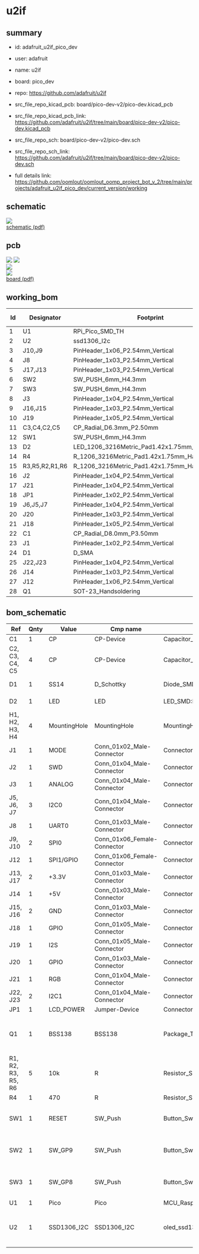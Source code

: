 # u2if
 
## summary 
* id: adafruit_u2if_pico_dev
* user: adafruit
* name: u2if
* board: pico_dev
* repo: https://github.com/adafruit/u2if
* src_file_repo_kicad_pcb: board/pico-dev-v2/pico-dev.kicad_pcb
* src_file_repo_kicad_pcb_link: https://github.com/adafruit/u2if/tree/main/board/pico-dev-v2/pico-dev.kicad_pcb


* src_file_repo_sch: board/pico-dev-v2/pico-dev.sch
* src_file_repo_sch_link: https://github.com/adafruit/u2if/tree/main/board/pico-dev-v2/pico-dev.sch
* full details link: https://github.com/oomlout/oomlout_oomp_project_bot_v_2/tree/main/projects/adafruit_u2if_pico_dev/current_version/working  

## schematic  
![](working_schematic_600.png)  
[schematic (pdf)](working_schematic.pdf)  

## pcb  
![](working_3d_600.png) 
![](working_3d_front_600.png)  
![](working_3d_back_600.png)  
![](working_600.png)  
[board (pdf)](working.pdf)  

## working_bom
| Id | Designator | Footprint | Quantity | Designation | Supplier and ref |  | None | 
| --- | --- | --- | --- | --- | --- | --- | --- | 
| 1 | U1 | RPi_Pico_SMD_TH | 1 | Pico |  |  | [''] | 
| 2 | U2 | ssd1306_I2c | 1 | SSD1306_I2C |  |  | [''] | 
| 3 | J10,J9 | PinHeader_1x06_P2.54mm_Vertical | 2 | SPI0 |  |  | [''] | 
| 4 | J8 | PinHeader_1x03_P2.54mm_Vertical | 1 | UART0 |  |  | [''] | 
| 5 | J17,J13 | PinHeader_1x03_P2.54mm_Vertical | 2 | +3.3V |  |  | [''] | 
| 6 | SW2 | SW_PUSH_6mm_H4.3mm | 1 | SW_GP9 |  |  | [''] | 
| 7 | SW3 | SW_PUSH_6mm_H4.3mm | 1 | SW_GP8 |  |  | [''] | 
| 8 | J3 | PinHeader_1x04_P2.54mm_Vertical | 1 | ANALOG |  |  | [''] | 
| 9 | J16,J15 | PinHeader_1x03_P2.54mm_Vertical | 2 | GND |  |  | [''] | 
| 10 | J19 | PinHeader_1x05_P2.54mm_Vertical | 1 | I2S |  |  | [''] | 
| 11 | C3,C4,C2,C5 | CP_Radial_D6.3mm_P2.50mm | 4 | CP |  |  | [''] | 
| 12 | SW1 | SW_PUSH_6mm_H4.3mm | 1 | RESET |  |  | [''] | 
| 13 | D2 | LED_1206_3216Metric_Pad1.42x1.75mm_HandSolder | 1 | LED |  |  | [''] | 
| 14 | R4 | R_1206_3216Metric_Pad1.42x1.75mm_HandSolder | 1 | 470 |  |  | [''] | 
| 15 | R3,R5,R2,R1,R6 | R_1206_3216Metric_Pad1.42x1.75mm_HandSolder | 5 | 10k |  |  | [''] | 
| 16 | J2 | PinHeader_1x04_P2.54mm_Vertical | 1 | SWD |  |  | [''] | 
| 17 | J21 | PinHeader_1x04_P2.54mm_Vertical | 1 | RGB |  |  | [''] | 
| 18 | JP1 | PinHeader_1x02_P2.54mm_Vertical | 1 | LCD_POWER |  |  | [''] | 
| 19 | J6,J5,J7 | PinHeader_1x04_P2.54mm_Vertical | 3 | I2C0 |  |  | [''] | 
| 20 | J20 | PinHeader_1x03_P2.54mm_Vertical | 1 | GPIO |  |  | [''] | 
| 21 | J18 | PinHeader_1x05_P2.54mm_Vertical | 1 | GPIO |  |  | [''] | 
| 22 | C1 | CP_Radial_D8.0mm_P3.50mm | 1 | CP |  |  | [''] | 
| 23 | J1 | PinHeader_1x02_P2.54mm_Vertical | 1 | MODE |  |  | [''] | 
| 24 | D1 | D_SMA | 1 | SS14 |  |  | [''] | 
| 25 | J22,J23 | PinHeader_1x04_P2.54mm_Vertical | 2 | I2C1 |  |  | [''] | 
| 26 | J14 | PinHeader_1x03_P2.54mm_Vertical | 1 | +5V |  |  | [''] | 
| 27 | J12 | PinHeader_1x06_P2.54mm_Vertical | 1 | SPI1/GPIO |  |  | [''] | 
| 28 | Q1 | SOT-23_Handsoldering | 1 | BSS138 |  |  | [''] | 


## bom_schematic
| Ref | Qnty | Value | Cmp name | Footprint | Description | Vendor | DNP | 
| --- | --- | --- | --- | --- | --- | --- | --- | 
| C1 | 1 | CP | CP-Device | Capacitor_THT:CP_Radial_D8.0mm_P3.50mm |  |  |  | 
| C2, C3, C4, C5 | 4 | CP | CP-Device | Capacitor_THT:CP_Radial_D6.3mm_P2.50mm |  |  |  | 
| D1 | 1 | SS14 | D_Schottky | Diode_SMD:D_SMA | Schottky diode |  |  | 
| D2 | 1 | LED | LED | LED_SMD:LED_1206_3216Metric_Pad1.42x1.75mm_HandSolder | Light emitting diode |  |  | 
| H1, H2, H3, H4 | 4 | MountingHole | MountingHole | MountingHole:MountingHole_3.2mm_M3 | Mounting Hole without connection |  |  | 
| J1 | 1 | MODE | Conn_01x02_Male-Connector | Connector_PinHeader_2.54mm:PinHeader_1x02_P2.54mm_Vertical |  |  |  | 
| J2 | 1 | SWD | Conn_01x04_Male-Connector | Connector_PinHeader_2.54mm:PinHeader_1x04_P2.54mm_Vertical |  |  |  | 
| J3 | 1 | ANALOG | Conn_01x04_Male-Connector | Connector_PinHeader_2.54mm:PinHeader_1x04_P2.54mm_Vertical |  |  |  | 
| J5, J6, J7 | 3 | I2C0 | Conn_01x04_Male-Connector | Connector_PinHeader_2.54mm:PinHeader_1x04_P2.54mm_Vertical |  |  |  | 
| J8 | 1 | UART0 | Conn_01x03_Male-Connector | Connector_PinHeader_2.54mm:PinHeader_1x03_P2.54mm_Vertical |  |  |  | 
| J9, J10 | 2 | SPI0 | Conn_01x06_Female-Connector | Connector_PinHeader_2.54mm:PinHeader_1x06_P2.54mm_Vertical |  |  |  | 
| J12 | 1 | SPI1/GPIO | Conn_01x06_Female-Connector | Connector_PinHeader_2.54mm:PinHeader_1x06_P2.54mm_Vertical |  |  |  | 
| J13, J17 | 2 | +3.3V | Conn_01x03_Male-Connector | Connector_PinHeader_2.54mm:PinHeader_1x03_P2.54mm_Vertical |  |  |  | 
| J14 | 1 | +5V | Conn_01x03_Male-Connector | Connector_PinHeader_2.54mm:PinHeader_1x03_P2.54mm_Vertical |  |  |  | 
| J15, J16 | 2 | GND | Conn_01x03_Male-Connector | Connector_PinHeader_2.54mm:PinHeader_1x03_P2.54mm_Vertical |  |  |  | 
| J18 | 1 | GPIO | Conn_01x05_Male-Connector | Connector_PinHeader_2.54mm:PinHeader_1x05_P2.54mm_Vertical |  |  |  | 
| J19 | 1 | I2S | Conn_01x05_Male-Connector | Connector_PinHeader_2.54mm:PinHeader_1x05_P2.54mm_Vertical |  |  |  | 
| J20 | 1 | GPIO | Conn_01x03_Male-Connector | Connector_PinHeader_2.54mm:PinHeader_1x03_P2.54mm_Vertical |  |  |  | 
| J21 | 1 | RGB | Conn_01x04_Male-Connector | Connector_PinHeader_2.54mm:PinHeader_1x04_P2.54mm_Vertical |  |  |  | 
| J22, J23 | 2 | I2C1 | Conn_01x04_Male-Connector | Connector_PinHeader_2.54mm:PinHeader_1x04_P2.54mm_Vertical |  |  |  | 
| JP1 | 1 | LCD_POWER | Jumper-Device | Connector_PinHeader_2.54mm:PinHeader_1x02_P2.54mm_Vertical |  |  |  | 
| Q1 | 1 | BSS138 | BSS138 | Package_TO_SOT_SMD:SOT-23_Handsoldering | 50V Vds, 0.22A Id, N-Channel MOSFET, SOT-23 |  |  | 
| R1, R2, R3, R5, R6 | 5 | 10k | R | Resistor_SMD:R_1206_3216Metric_Pad1.42x1.75mm_HandSolder | Resistor |  |  | 
| R4 | 1 | 470 | R | Resistor_SMD:R_1206_3216Metric_Pad1.42x1.75mm_HandSolder | Resistor |  |  | 
| SW1 | 1 | RESET | SW_Push | Button_Switch_THT:SW_PUSH_6mm_H4.3mm | Push button switch, generic, two pins |  |  | 
| SW2 | 1 | SW_GP9 | SW_Push | Button_Switch_THT:SW_PUSH_6mm_H4.3mm | Push button switch, generic, two pins |  |  | 
| SW3 | 1 | SW_GP8 | SW_Push | Button_Switch_THT:SW_PUSH_6mm_H4.3mm | Push button switch, generic, two pins |  |  | 
| U1 | 1 | Pico | Pico | MCU_RaspberryPi_and_Boards:RPi_Pico_SMD_TH |  |  |  | 
| U2 | 1 | SSD1306_I2C | SSD1306_I2C | oled_ssd1306:ssd1306_I2c | LCD 16x2 Alphanumeric gray backlight, 3 or 5 V VDD |  |  | 



